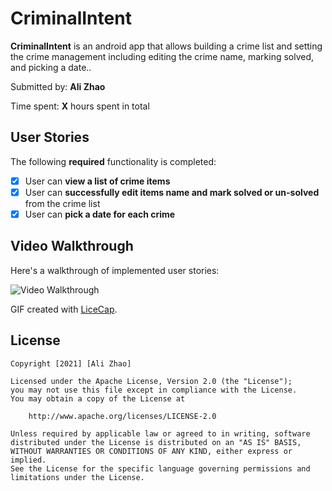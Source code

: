 # CriminalIntent

**CriminalIntent** is an android app that allows building a crime list and setting the crime management including editing the crime name, marking solved, and picking a date..

Submitted by: **Ali Zhao**

Time spent: **X** hours spent in total

## User Stories

The following **required** functionality is completed:

* [X] User can **view a list of crime items**
* [X] User can **successfully edit items name and mark solved or un-solved** from the crime list
* [X] User can **pick a date for each crime**

## Video Walkthrough

Here's a walkthrough of implemented user stories:

<img src='http://i.imgur.com/link/to/your/gif/file.gif' title='Video Walkthrough' width='' alt='Video Walkthrough' />

GIF created with [LiceCap](http://www.cockos.com/licecap/).


## License

    Copyright [2021] [Ali Zhao]

    Licensed under the Apache License, Version 2.0 (the "License");
    you may not use this file except in compliance with the License.
    You may obtain a copy of the License at

        http://www.apache.org/licenses/LICENSE-2.0

    Unless required by applicable law or agreed to in writing, software
    distributed under the License is distributed on an "AS IS" BASIS,
    WITHOUT WARRANTIES OR CONDITIONS OF ANY KIND, either express or implied.
    See the License for the specific language governing permissions and
    limitations under the License.
